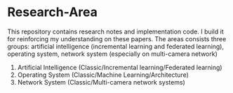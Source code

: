 # Research-Area
This repository contains research notes and implementation code. I build it for reinforcing my understanding on these papers.
The areas consists three groups: artificial intelligence (incremental learning and federated learning), operating system, network system (especially on multi-camera network)
1. Artificial Intelligence (Classic/Incremental learning/Federated learning)
2. Operating System (Classic/Machine Learning/Architecture)
3. Network System (Classic/Multi-camera network systems)

